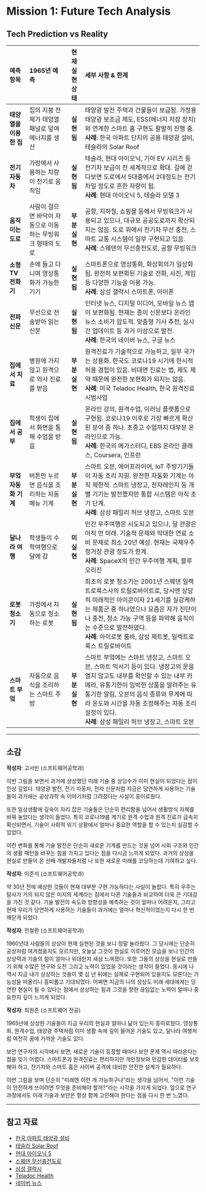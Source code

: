 # Mission 1: Future Tech Analysis

## Tech Prediction vs Reality

| 예측 항목 | 1965년 예측 | 현재 실현 상태 | 세부 사항 & 한계 |
|:---|:---|:---:|:---|
| **태양열을 이용한 집** | 집의 지붕 전체가 태양열 패널로 덮여 에너지를 생산 | **실현됨** | 태양광 발전 주택과 건물들이 보급됨. 가정용 태양광 보조금 제도, ESS(에너지 저장 장치)와 연계한 스마트 홈 구현도 활발히 진행 중.<br/>**사례**: 한국 아파트 단지의 공용 태양광 설비, 테슬라의 Solar Roof |
| **전기자동차** | 가정에서 사용하는 차량이 전기로 움직임 | **실현됨** | 테슬라, 현대 아이오닉, 기아 EV 시리즈 등 전기차 보급이 전 세계적으로 확대. 길에 걷다보면 도로에서 5대중에서 2대정도는 전기차일 정도로 흔한 자량이 됨.<br/>**사례**: 현대 아이오닉 5, 테슬라 모델 3 |
| **움직이는 도로** | 사람이 걸으면 바닥이 자동으로 이동하는 무빙워크 형태의 도로 | **부분 실현** | 공항, 지하철, 쇼핑몰 등에서 무빙워크가 사용되고 있으나, 대규모 공공도로까지 확산되지는 않음. 도로 위에서 전기차 무선 충전, 스마트 교통 시스템이 일부 구현되고 있음.<br/>**사례**: 스웨덴의 무선충전도로, 공항 무빙워크 |
| **소형 TV 전화기** | 손에 들고 다니며 영상통화가 가능한 기기 | **실현됨** | 스마트폰으로 영상통화, 화상회의가 일상화됨. 완전히 보편화된 기술로 전화, 사진, 게임 등 다양한 기능을 이용 가능.<br/>**사례**: 삼성 갤럭시 스마트폰, 아이폰 |
| **전파신문** | 무선으로 전송받아 읽는 신문 | **실현됨** | 인터넷 뉴스, 디지털 미디어, 모바일 뉴스 앱이 보편화됨. 현재는 종이 신문보다 온라인 뉴스 소비가 압도적. 맞춤형 기사 추천, 실시간 업데이트 등 과거 이상으로 발전.<br/>**사례**: 한국의 네이버 뉴스, 구글 뉴스 |
| **집에서 치료** | 병원에 가지 않고 원격으로 의사 진료를 받음 | **부분 실현** | 원격진료가 기술적으로 가능하고, 일부 국가는 상용화. 한국도 코로나19 시기에 한시적 허용 경험이 있음. 비대면 진료는 법, 제도 제약 때문에 완전한 보편화가 되지는 않음.<br/>**사례**: 미국 Teladoc Health, 한국 원격진료 시범사업 |
| **집에서 공부** | 학생이 집에서 화면을 통해 수업을 받음 | **실현됨** | 온라인 강의, 원격수업, 이러닝 플랫폼으로 구현됨. 코로나19 이후로 가장 빠르게 확산된 분야 중 하나. 초중고 수업까지 대부분 온라인으로 가능.<br/>**사례**: 한국의 메가스터디, EBS 온라인 클래스, Coursera, 인프런 |
| **부엌 자동화 기계** | 버튼만 누르면 음식을 조리하는 자동 메뉴 기계 | **부분 실현** | 스마트 오븐, 에어프라이어, IoT 주방기기들이 자동 조리 지원. 완전한 자동화 기계는 아직 제한적. 스마트 냉장고, 전자레인지 등 개별 기기는 발전했지만 통합 시스템은 아직 초기 단계.<br/>**사례**: 삼성 패밀리 허브 냉장고, 스마트 오븐 |
| **달나라 여행** | 학생들이 수학여행으로 달에 감 | **미실현** | 민간 우주여행은 시도되고 있으나, 달 관광은 아직 먼 미래. 기술적 문제와 막대한 연료 소비 문제로 최소 20년 예상. 현재는 국제우주정거장 관광 정도가 한계.<br/>**사례**: SpaceX의 민간 우주여행 계획, 블루오리진 |
| **로봇 청소기** | 가정에서 자동으로 청소하는 로봇 | **실현됨** | 최초의 로봇 청소기는 2001년 스웨덴 일렉트로룩스사의 트릴로바이트로, 당시엔 상당히 미래적인 아이콘이자 21세기를 실감케하는 제품군 중 하나였으나 요즘은 자가 진단이나 충전, 청소 가능 구역 등을 파악해 움직이는 수준으로 발전하였다.<br/>**사례**: 아이로봇 룸바, 삼성 제트봇, 일렉트로룩스 트릴로바이트 |
| **스마트 부엌** | 자동으로 음식을 조리하는 스마트 주방 | **부분 실현** | 스마트 부엌에는 스마트 냉장고, 스마트 오븐, 스마트 믹서기 등이 있다. 냉장고의 문을 열지 않고도 내부를 확인할 수 있는 내부 카메라, 유통기한이 임박한 상품을 알려주는 유통기한 알림, 오븐의 음식 종류와 무게에 따라 온도와 시간을 자동 조정해주는 자동 조리 설정이 있다.<br/>**사례**: 삼성 패밀리 허브 냉장고, 스마트 오븐 |


---

## 소감
**작성자**: 고서빈 (소프트웨어공학과)

이번 그림을 보면서 과거에 상상했던 미래 기술 중 상당수가 이미 현실이 되었다는 점이 인상 깊었다. 태양광 발전, 전기 자동차, 전자 신문처럼 지금은 당연하게 사용하는 기술들이 과거에는 공상과학 속 이야기처럼 그려졌다는 사실이 흥미로웠다.

또한 일상생활에 깊숙이 자리 잡은 기술들은 단순히 편리함을 넘어서 생활방식 자체를 바꿔 놓았다는 생각이 들었다. 특히 코로나19를 계기로 원격 수업과 원격 진료가 급속히 확산되면서, 기술이 사회적 위기 상황에서 얼마나 중요한 역할을 할 수 있는지 실감할 수 있었다.

이런 변화를 통해 기술 발전은 단순히 새로운 기계를 만드는 것을 넘어 사회 구조와 인간의 생활 패턴을 바꾸는 힘을 가지고 있다는 점을 다시금 느끼게 되었다. 과거의 상상을 현실로 만들어 온 선배 개발자들처럼 나 또한 새로운 미래를 코딩하는데 기여하고 싶다.

**작성자**: 이준석 (소프트웨어공학과)

약 30년 전에 예상한 것들이 현재 대부분 구현 가능하다는 사실이 놀랍다. 특히 우주는 탐사가 거의 되지 않은 미지의 세계라는 점에서 다른 기술들과 비교하여 더욱 큰 기대감을 가진 것 같다. 기술 발전의 속도와 방향성을 예측하는 것이 얼마나 어려운지, 그리고 현재 우리가 당연하게 사용하는 기술들이 과거에는 얼마나 혁신적이었는지 다시 한 번 깨닫게 되었다.

**작성자**: 전철환 (소프트웨어공학과)

1960년대 사람들의 상상이 현재 실현된 것을 보니 정말 놀라웠다. 그 당시에는 단순히 공상처럼 여겨졌을지도 모르지만, 오늘날 그것이 현실로 이루어진 모습을 보니 인간의 상상력과 기술의 힘이 얼마나 위대한지 새삼 느껴졌다. 또한 그들의 상상을 현실로 만들기 위해 수많은 연구와 도전 그리고 노력이 있었을 것이라는 생각이 들었다. 동시에 나 역시 지금 내가 상상하는 것들이 몇 십 년 뒤에는 실제로 구현되어 있을지도 모른다는 가능성을 떠올리니 흥미롭고 기대되었다. 어쩌면 지금의 나의 상상도 미래 세대에게는 당연한 현실이 될 수 있다는 점에서 상상하는 힘과 그것을 향한 끊임없는 노력이 얼마나 중요한지 깊이 느끼게 되었다.

**작성자**: 최원준 (소프트웨어 전공)

1965년에 상상한 기술들이 지금 우리의 현실과 얼마나 닮아 있는지 흥미로웠다. 영상통화, 원격수업, 태양광 주택처럼 이미 생활 속에 깊이 들어온 기술도 있고, 달나라 여행처럼 여전히 꿈에 가까운 기술도 있다.  

보안 연구자의 시각에서 보면, 새로운 기술이 등장할 때마다 보안 문제 역시 따라온다는 점을 잊기 어렵다. 스마트폰과 원격진료는 편리하지만 개인정보와 민감한 데이터를 보호해야 하고, 전기차와 스마트 홈은 사이버 공격에 대비한 안전한 설계가 필요하다.  

이번 그림을 보며 단순히 "미래엔 이런 게 가능하구나"라는 생각을 넘어서, "이런 기술이 안전하게 쓰이려면 무엇을 준비해야 할까?"라는 시각을 가지게 되었다. 앞으로 연구 과정에서도 미래 기술과 보안은 항상 함께 고민해야 한다는 점을 다시 한 번 느꼈다.

---

## 참고 자료
- [한국 아파트 태양광 설비](https://marketin.edaily.co.kr/News/ReadE?newsId=03391526642197784)
- [테슬라 Solar Roof](https://www.encar.com/mg/post.do?method=view&pagetype=news&subid=news1&postid=77123)
- [현대 아이오닉 5](https://www.hyundai.com/worldwide/ko/brand-journal/ioniq/ioniq5)
- [스웨덴 무선충전도로](https://www.sciencetimes.co.kr/nscvrg/view/menu/253?searchCategory=225&nscvrgSn=223489)
- [삼성 갤럭시](https://www.samsung.com/sec/smartphones/all-smartphones/)
- [Teladoc Health](https://www.teladochealth.com/)
- [네이버 뉴스](https://news.naver.com/)
